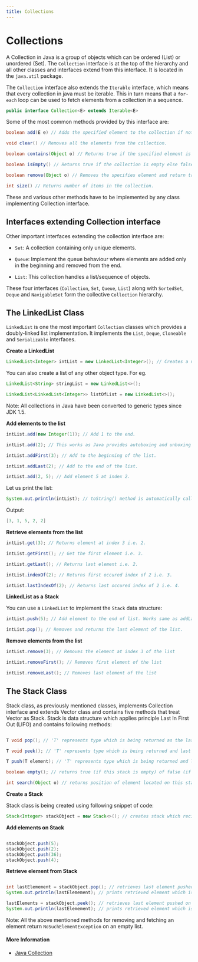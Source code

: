 ```yaml
---
title: Collections
---
```

# Collections

A Collection in Java is a group of objects which can be ordered (List) or unordered (Set). The `Collection` interface is at the top of the hierarchy and all other classes and interfaces extend from this interface. It is located in the `java.util` package.

The `Collection` interface also extends the `Iterable` interface, which means that every collection in java must be iterable. This in turn means that a `for-each` loop can be used to fetch elements from a collection in a sequence.

```java
public interface Collection<E> extends Iterable<E>
```

Some of the most common methods provided by this interface are:

```java
boolean add(E e) // Adds the specified element to the collection if not present and returns true if this collection changed.

void clear() // Removes all the elements from the collection.

boolean contains(Object o) // Returns true if the specified element is in the collection else false.

boolean isEmpty() // Returns true if the collection is empty else false.

boolean remove(Object o) // Removes the specifies element and return true on successful removal else false.

int size() // Returns number of items in the collection.
```

These and various other methods have to be implemented by any class implementing Collection interface.


## Interfaces extending Collection interface

Other important interfaces extending the collection interface are:

- `Set`:
	A collection containing only unique elements.

- `Queue`:
	Implement the queue behaviour where elements are added only in the beginning and removed from the end.

- `List`:
	This collection handles a list/sequence of objects.

These four interfaces (`Collection`, `Set`, `Queue`, `List`) along with `SortedSet`, `Deque` and `NavigableSet` form the collective `Collection` hierarchy.

## The LinkedList Class

`LinkedList` is one the most important `Collection` classes which provides a doubly-linked list implementation. It implements the `List`, `Deque`, `Cloneable` and `Serializable` interfaces.

**Create a LinkedList**

```java
LinkedList<Integer> intList = new LinkedList<Integer>(); // Creates a new list of Integer objects.
```

You can also create a list of any other object type. For eg.

```java
LinkedList<String> stringList = new LinkedList<>();

LinkedList<LinkedList<Integer>> listOfList = new LinkedList<>();
```

Note: All collections in Java have been converted to generic types since JDK 1.5.

**Add elements to the list**

```java
intList.add(new Integer(1)); // Add 1 to the end.

intList.add(2); // This works as Java provides autoboxing and unboxing of primitive datatypes and their respective wrapper classes.

intList.addFirst(3); // Add to the beginning of the list.

intList.addLast(2); // Add to the end of the list.

intList.add(2, 5); // Add element 5 at index 2.
```

Let us print the list:

```java
System.out.println(intList); // toString() method is automatically called on the list
```

Output:

```java
[3, 1, 5, 2, 2]
```

**Retrieve elements from the list**
```java
intList.get(3); // Returns element at index 3 i.e. 2.

intList.getFirst(); // Get the first element i.e. 3.

intList.getLast(); // Returns last element i.e. 2.

intList.indexOf(2); // Returns first occured index of 2 i.e. 3.

intList.lastIndexOf(2); // Returns last occured index of 2 i.e. 4.
```

**LinkedList as a Stack**

You can use a `LinkedList` to implement the `Stack` data structure:
```java
intList.push(5); // Add element to the end of list. Works same as addLast().

intList.pop(); // Removes and returns the last element of the list.
```

**Remove elements from the list**

```java
intList.remove(3); // Removes the element at index 3 of the list

intList.removeFirst(); // Removes first element of the list

intList.removeLast(); // Removes last element of the list
```

## The Stack Class

Stack class, as previously mentioned classes, implements Collection interface and extends Vector class and contains five methods that treat Vector as Stack. Stack is data structure which applies principle Last In First Out (LIFO) and contains following methods:

```java

T void pop(); // 'T' represents type which is being returned as the last elemented is removed from this stack 

T void peek(); // 'T' represents type which is being returned and last elemented is not being removed from this stack

T push(T element); // 'T' represents type which is being returned and last elemented is being added on this stack

boolean empty(); // returns true (if this stack is empty) of false (if this stack isn't empty)

int search(Object o) // returns position of element located on this stack 
```

**Create a Stack**

Stack class is being created using following snippet of code:

```java
Stack<Integer> stackObject = new Stack<>(); // creates stack which recieves elements of Integer/int type 
```

**Add elements on Stack**

```java

stackObject.push(5); 
stackObject.push(2);
stackObject.push(36);
stackObject.push(4);

```

**Retrieve element from Stack**

```java

int lastElemement = stackObject.pop(); // retrieves last element pushed on top of 'stackObject' stack and REMOVES it
System.out.println(lastElemement); // prints retrieved element which is 4

lastElements = stackObject.peek(); // retrieves last element pushed on top of 'stackObject' stack and DOES NOT REMOVE it
System.out.println(lastElemement); // prints retrieved element which is 36
```

Note: All the above mentioned methods for removing and fetching an element return `NoSuchElementException` on an empty list.

#### More Information
- [Java Collection](https://docs.oracle.com/javase/8/docs/api/java/util/Collection.html)
